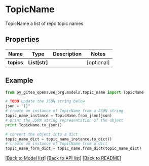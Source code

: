 # TopicName

TopicName a list of repo topic names

## Properties

Name | Type | Description | Notes
------------ | ------------- | ------------- | -------------
**topics** | **List[str]** |  | [optional] 

## Example

```python
from py_gitea_opensuse_org.models.topic_name import TopicName

# TODO update the JSON string below
json = "{}"
# create an instance of TopicName from a JSON string
topic_name_instance = TopicName.from_json(json)
# print the JSON string representation of the object
print TopicName.to_json()

# convert the object into a dict
topic_name_dict = topic_name_instance.to_dict()
# create an instance of TopicName from a dict
topic_name_form_dict = topic_name.from_dict(topic_name_dict)
```
[[Back to Model list]](../README.md#documentation-for-models) [[Back to API list]](../README.md#documentation-for-api-endpoints) [[Back to README]](../README.md)


